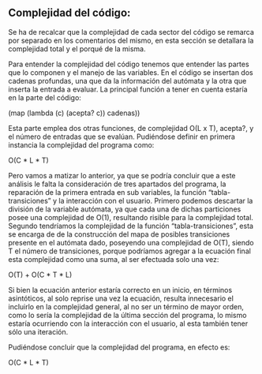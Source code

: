 ## Complejidad del código:

Se ha de recalcar que la complejidad de cada sector del código se remarca por separado en los comentarios del mismo, en esta sección se detallara la complejidad total y el porqué de la misma.

Para entender la complejidad del código tenemos que entender las partes que lo componen y el manejo de las variables. En el código se insertan dos cadenas profundas, una que da la información del autómata y la otra que inserta la entrada a evaluar. La principal función a tener en cuenta estaría en la parte del código:


(map (lambda (c) (acepta? c)) cadenas))

Esta parte emplea dos otras funciones, de complejidad O(L x T), acepta?, y el número de entradas que se evalúan. Pudiéndose definir en primera instancia la complejidad del programa como:

O(C * L * T)

Pero vamos a matizar lo anterior, ya que se podría concluir que a este análisis le falta la consideración de tres apartados del programa, la reparación de la primera entrada en sub variables, la función “tabla-transiciones” y la interacción con el usuario. Primero podemos descartar la división de la variable autómata, ya que cada una de dichas particiones posee una complejidad de O(1), resultando risible para la complejidad total. Segundo tendríamos la complejidad de la función “tabla-transiciones”, esta se encarga de de la construcción del mapa de posibles transiciones presente en el autómata dado,  poseyendo una complejidad de O(T), siendo T el número de transiciones, porque podríamos agregar a la ecuación final esta complejidad como una suma, al ser efectuada solo una vez:

O(T) + O(C * T * L)

Si bien la ecuación anterior estaría correcto en un inicio, en términos asintóticos, al solo reprise una vez la ecuación, resulta innecesario el incluirlo en la complejidad general, al no ser un término de mayor orden, como lo sería la complejidad de la última sección del programa, lo mismo estaría ocurriendo con la interacción con el usuario, al esta también tener sólo una iteración.

Pudiéndose concluir que la complejidad del programa, en efecto es:

O(C * L * T)



